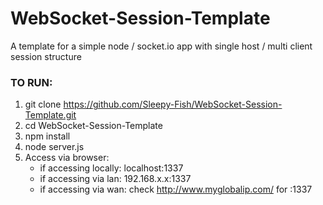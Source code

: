# WebSocket-Session-Template
A template for a simple node / socket.io app with single host / multi client session structure

### TO RUN:
1. git clone https://github.com/Sleepy-Fish/WebSocket-Session-Template.git
2. cd WebSocket-Session-Template
3. npm install
4. node server.js
5. Access via browser:
   * if accessing locally: localhost:1337
   * if accessing via lan: 192.168.x.x:1337
   * if accessing via wan: check http://www.myglobalip.com/ for <globalIP>:1337